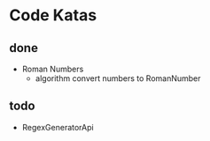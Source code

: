 Code Katas
=================

done
------
- Roman Numbers
    - algorithm convert numbers to RomanNumber 


todo
-----
- RegexGeneratorApi